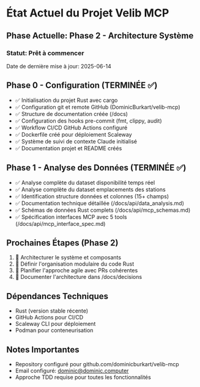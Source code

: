 # État Actuel du Projet Velib MCP

## Phase Actuelle: Phase 2 - Architecture Système

### Statut: Prêt à commencer
Date de dernière mise à jour: 2025-06-14

## Phase 0 - Configuration (TERMINÉE ✅)
- ✅ Initialisation du projet Rust avec cargo
- ✅ Configuration git et remote GitHub (DominicBurkart/velib-mcp)
- ✅ Structure de documentation créée (/docs)
- ✅ Configuration des hooks pre-commit (fmt, clippy, audit)
- ✅ Workflow CI/CD GitHub Actions configuré
- ✅ Dockerfile créé pour déploiement Scaleway
- ✅ Système de suivi de contexte Claude initialisé
- ✅ Documentation projet et README créés

## Phase 1 - Analyse des Données (TERMINÉE ✅)
- ✅ Analyse complète du dataset disponibilité temps réel
- ✅ Analyse complète du dataset emplacements des stations
- ✅ Identification structure données et colonnes (15+ champs)
- ✅ Documentation technique détaillée (/docs/api/data_analysis.md)
- ✅ Schémas de données Rust complets (/docs/api/mcp_schemas.md)
- ✅ Spécification interfaces MCP avec 5 tools (/docs/api/mcp_interface_spec.md)

## Prochaines Étapes (Phase 2)
1. 🎯 Architecturer le système et composants
2. 🎯 Définir l'organisation modulaire du code Rust
3. 🎯 Planifier l'approche agile avec PRs cohérentes
4. 🎯 Documenter l'architecture dans /docs/decisions

## Dépendances Techniques
- Rust (version stable récente)
- GitHub Actions pour CI/CD
- Scaleway CLI pour déploiement
- Podman pour conteneurisation

## Notes Importantes
- Repository configuré pour github.com/dominicburkart/velib-mcp
- Email configuré: dominic@dominic.computer
- Approche TDD requise pour toutes les fonctionnalités